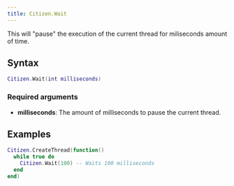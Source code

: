 ```yaml
---
title: Citizen.Wait
---
```


This will "pause" the execution of the current thread for miliseconds amount of time.

Syntax
------

```lua
Citizen.Wait(int milliseconds)
```

### Required arguments
- **milliseconds**: The amount of milliseconds to pause the current thread.

Examples
--------

```lua
Citizen.CreateThread(function()
  while true do
    Citizen.Wait(100) -- Waits 100 milliseconds
  end
end)
```
